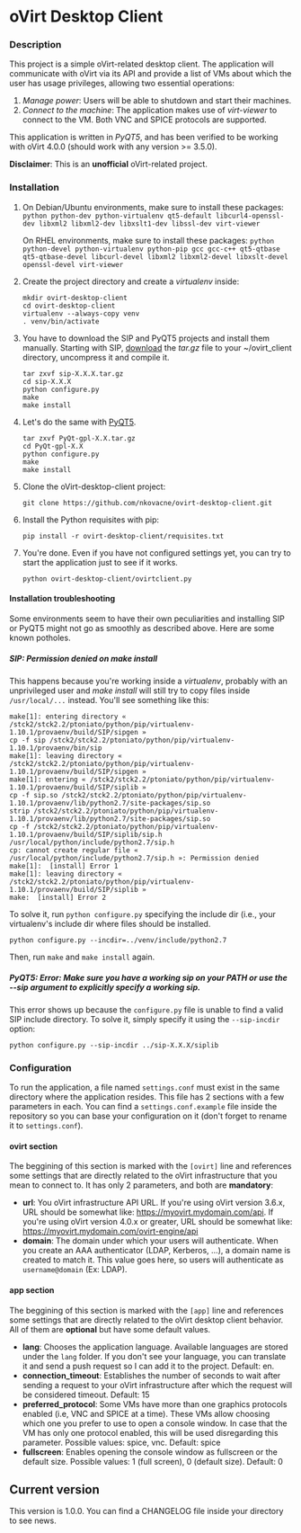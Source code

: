 # oVirt Desktop Client

### Description

This project is a simple oVirt-related desktop client. The application will communicate with oVirt via its API and provide a list of VMs about which the user has usage privileges, allowing two essential operations:

 1. _Manage power_: Users will be able to shutdown and start their machines.
 2. _Connect to the machine_: The application makes use of _virt-viewer_ to connect to the VM. Both VNC and SPICE protocols are supported.

This application is written in *PyQT5*, and has been verified to be working with oVirt 4.0.0 (should work with any version >= 3.5.0).

**Disclaimer**: This is an **unofficial** oVirt-related project. 

### Installation

1. On Debian/Ubuntu environments, make sure to install these packages: ```python python-dev python-virtualenv qt5-default libcurl4-openssl-dev libxml2 libxml2-dev libxslt1-dev libssl-dev virt-viewer```

   On RHEL environments, make sure to install these packages: ```python python-devel python-virtualenv python-pip gcc gcc-c++ qt5-qtbase qt5-qtbase-devel libcurl-devel libxml2 libxml2-devel libxslt-devel openssl-devel virt-viewer```

2. Create the project directory and create a *virtualenv* inside:
   ```
   mkdir ovirt-desktop-client
   cd ovirt-desktop-client
   virtualenv --always-copy venv
   . venv/bin/activate
   ```
3. You have to download the SIP and PyQT5 projects and install them manually. Starting with SIP, [download](https://sourceforge.net/projects/pyqt/files/sip/) the *tar.gz* file to your ~/ovirt_client directory, uncompress it and compile it.
   ```
   tar zxvf sip-X.X.X.tar.gz
   cd sip-X.X.X
   python configure.py
   make
   make install
   ```
4. Let's do the same with [PyQT5](https://www.riverbankcomputing.com/software/pyqt/download5).
   ```
   tar zxvf PyQt-gpl-X.X.tar.gz
   cd PyQt-gpl-X.X
   python configure.py
   make
   make install
   ```
5. Clone the oVirt-desktop-client project:
   ```
   git clone https://github.com/nkovacne/ovirt-desktop-client.git
   ```
6. Install the Python requisites with pip:
   ```
   pip install -r ovirt-desktop-client/requisites.txt
   ```

7. You're done. Even if you have not configured settings yet, you can try to start the application just to see if it works.
   ```
   python ovirt-desktop-client/ovirtclient.py
   ```
#### Installation troubleshooting

Some environments seem to have their own peculiarities and installing SIP or PyQT5 might not go as smoothly as described above. Here are some known potholes.

##### SIP: Permission denied on make install

This happens because you're working inside a *virtualenv*, probably with an unprivileged user and *make install* will still try to copy files inside `/usr/local/...` instead. You'll see something like this:

```
make[1]: entering directory « /stck2/stck2.2/ptoniato/python/pip/virtualenv-1.10.1/provaenv/build/SIP/sipgen »
cp -f sip /stck2/stck2.2/ptoniato/python/pip/virtualenv-1.10.1/provaenv/bin/sip
make[1]: leaving directory « /stck2/stck2.2/ptoniato/python/pip/virtualenv-1.10.1/provaenv/build/SIP/sipgen »
make[1]: entering « /stck2/stck2.2/ptoniato/python/pip/virtualenv-1.10.1/provaenv/build/SIP/siplib »
cp -f sip.so /stck2/stck2.2/ptoniato/python/pip/virtualenv-1.10.1/provaenv/lib/python2.7/site-packages/sip.so
strip /stck2/stck2.2/ptoniato/python/pip/virtualenv-1.10.1/provaenv/lib/python2.7/site-packages/sip.so
cp -f /stck2/stck2.2/ptoniato/python/pip/virtualenv-1.10.1/provaenv/build/SIP/siplib/sip.h /usr/local/python/include/python2.7/sip.h
cp: cannot create regular file « /usr/local/python/include/python2.7/sip.h »: Permission denied
make[1]:  [install] Error 1
make[1]: leaving directory « /stck2/stck2.2/ptoniato/python/pip/virtualenv-1.10.1/provaenv/build/SIP/siplib »
make:  [install] Error 2
```

To solve it, run `python configure.py` specifying the include dir (i.e., your virtualenv's include dir where files should be installed.

   ```
   python configure.py --incdir=../venv/include/python2.7
   ```

Then, run `make` and `make install` again.

##### PyQT5: Error: Make sure you have a working sip on your PATH or use the --sip argument to explicitly specify a working sip.

This error shows up because the `configure.py` file is unable to find a valid SIP include directory. To solve it, simply specify it using the `--sip-incdir` option:

   ```
   python configure.py --sip-incdir ../sip-X.X.X/siplib
   ```

### Configuration

To run the application, a file named `settings.conf` must exist in the same directory where the application resides. This file has 2 sections with a few parameters in each. You can find a `settings.conf.example` file inside the repository so you can base your configuration on it (don't forget to rename it to `settings.conf`).

#### ovirt section

The beggining of this section is marked with the `[ovirt]` line and references some settings that are directly related to the oVirt infrastructure that you mean to connect to. It has only 2 parameters, and both are **mandatory**:

 * **url**: You oVirt infrastructure API URL. If you're using oVirt version 3.6.x, URL should be somewhat like: https://myovirt.mydomain.com/api. If you're using oVirt version 4.0.x or greater, URL should be somewhat like: https://myovirt.mydomain.com/ovirt-engine/api
 * **domain**: The domain under which your users will authenticate. When you create an AAA authenticator (LDAP, Kerberos, ...), a domain name is created to match it. This value goes here, so users will authenticate as `username@domain` (Ex: LDAP).
 
#### app section

The beggining of this section is marked with the `[app]` line and references some settings that are directly related to the oVirt desktop client behavior. All of them are **optional** but have some default values.

* **lang**: Chooses the application language. Available languages are stored under the `lang` folder. If you don't see your language, you can translate it and send a push request so I can add it to the project. Default: en.
* **connection_timeout**: Establishes the number of seconds to wait after sending a request to your oVirt infrastructure after which the request will be considered timeout. Default: 15
* **preferred_protocol**: Some VMs have more than one graphics protocols enabled (i.e, VNC and SPICE at a time). These VMs allow choosing which one you prefer to use to open a console window. In case that the VM has only one protocol enabled, this will be used disregarding this parameter. Possible values: spice, vnc. Default: spice
* **fullscreen**: Enables opening the console window as fullscreen or the default size. Possible values: 1 (full screen), 0 (default size). Default: 0

## Current version

This version is 1.0.0. You can find a CHANGELOG file inside your directory to see news.
